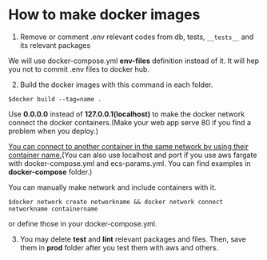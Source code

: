 # How to make docker images

1. Remove or comment .env relevant codes from db, tests, `__tests__` and its relevant packages 

We will use docker-compose.yml **env-files** definition instead of it. It will hep you not to commit .env files to docker hub. 
 
2. Build the docker images with this command in each folder.

```console
$docker build --tag=name .
```

Use **0.0.0.0** instead of **127.0.0.1(localhost)** to make the docker network connect the docker containers.(Make your web app serve 80 if you find a problem when you deploy.)

[You can connect to another container in the same network by using their container name.](https://aws.amazon.com/pt/blogs/compute/task-networking-in-aws-fargate/)(You can also use localhost and port if you use aws fargate with docker-compose.yml and ecs-params.yml. You can find examples in **docker-compose** folder.)

You can manually make network and include containers with it.

```console
$docker network create networkname && docker network connect networkname containername
```

or define those in your docker-compose.yml.

3. You may delete **test** and **lint** relevant packages and files. Then, save them in **prod** folder after you test them with aws and others. 



